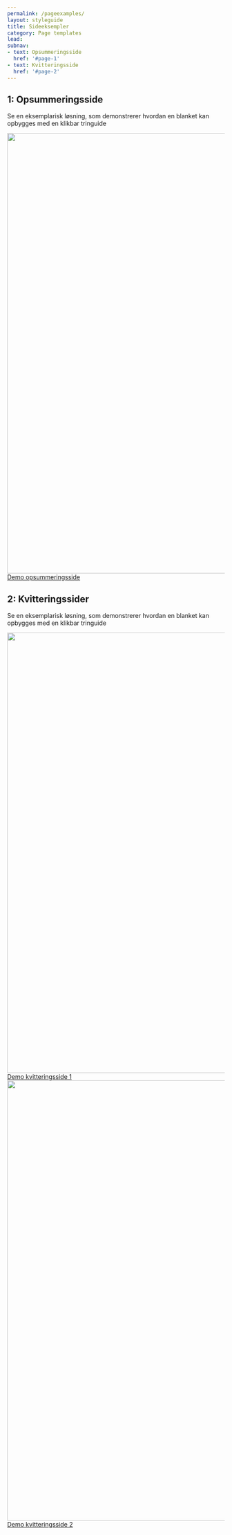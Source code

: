 ```yaml
---
permalink: /pageexamples/
layout: styleguide
title: Sideeksempler
category: Page templates
lead: 
subnav:
- text: Opsummeringsside
  href: '#page-1'
- text: Kvitteringsside
  href: '#page-2'
---
```


<!-- SOLUTION 1 -->
<h2 class="heading" id="page-1">1: Opsummeringsside</h2>
<p>Se en eksemplarisk løsning, som demonstrerer hvordan en blanket kan opbygges med en klikbar tringuide</p>
<div class="row mt-5">
  <div class="col-12 col-sm-12 col-md-4 col-lg-4">
    <a href="{{ site.baseurl }}/pages/page-templates/AES-erstatningssag/aes-9"><img src="{{ site.baseurl }}/img/examples_pages/opsummeringsside.PNG" style="max-width: 100%; width: 1018px"></a>
    <a class="button button-secondary mt-5" href="{{ site.baseurl }}/pages/page-templates/AES-erstatningssag/aes-9">Demo opsummeringsside</a>
  </div>
</div>
<!-- SOLUTION 2 -->
<h2 class="heading" id="page-2">2: Kvitteringssider</h2>
<p>Se en eksemplarisk løsning, som demonstrerer hvordan en blanket kan opbygges med en klikbar tringuide</p>
<div class="row mt-5">
  <div class="col-12 col-sm-12 col-md-4 col-lg-4">
    <a href="{{ site.baseurl }}/pages/page-templates/kvittering/kvittering-1"><img src="{{ site.baseurl }}/img/examples_pages/kvittering/kvittering1.PNG" style="max-width: 100%; width: 1018px"></a>
    <a class="button button-secondary mt-5" href="{{ site.baseurl }}/pages/page-templates/kvittering/kvittering-1">Demo kvitteringsside 1</a>
  </div>
  <div class="col-12 col-sm-12 col-md-4 col-lg-4">
    <a href="{{ site.baseurl }}/pages/page-templates/kvittering/kvittering-2"><img src="{{ site.baseurl }}/img/examples_pages/kvittering/kvittering2.PNG" style="max-width: 100%; width: 1018px"></a>
    <a class="button button-secondary mt-5" href="{{ site.baseurl }}/pages/page-templates/kvittering/kvittering-2">Demo kvitteringsside 2</a>
  </div>
</div>

